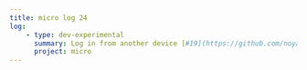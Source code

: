 ```yaml
---
title: micro log 24
log:
    - type: dev-experimental
      summary: Log in from another device [#19](https://github.com/noyainrain/micro/issues/19)
      project: micro
---
```

